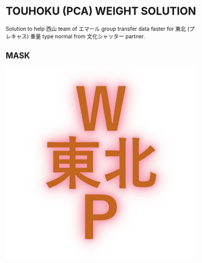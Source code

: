 # TOUHOKU (PCA) WEIGHT SOLUTION
Solution to help 西山 team of エマール group transfer data faster for 東北 (プレキャス) 重量 type normal from 文化シャッター partner.

## MASK
<p align="center">
<img src="https://raw.githubusercontent.com/Tynab/Touhoku-Pca-Weight/main/pic/0.png"></img>
</p>